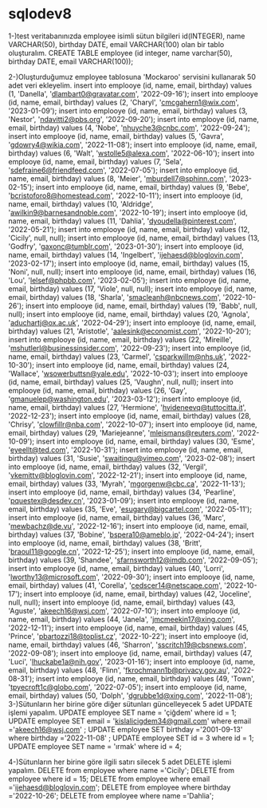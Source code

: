 # sqlodev8
1-)test veritabanınızda employee isimli sütun bilgileri id(INTEGER), name VARCHAR(50), birthday DATE, email VARCHAR(100) olan bir tablo oluşturalım.
CREATE TABLE employee (id integer, name varchar(50), birthday DATE, email VARCHAR(100));

2-)Oluşturduğumuz employee tablosuna 'Mockaroo' servisini kullanarak 50 adet veri ekleyelim.
insert into emplooye (id, name, email, birthday) values (1, 'Danella', 'dlambart0@gravatar.com', '2022-09-16');
insert into emplooye (id, name, email, birthday) values (2, 'Charyl', 'cmcgahern1@wix.com', '2023-01-09');
insert into emplooye (id, name, email, birthday) values (3, 'Nestor', 'ndavitti2@pbs.org', '2022-09-20');
insert into emplooye (id, name, email, birthday) values (4, 'Nobe', 'nhuyche3@cnbc.com', '2022-09-24');
insert into emplooye (id, name, email, birthday) values (5, 'Gavra', 'gdowry4@wikia.com', '2022-11-08');
insert into emplooye (id, name, email, birthday) values (6, 'Walt', 'wstolle5@alexa.com', '2022-06-10');
insert into emplooye (id, name, email, birthday) values (7, 'Sela', 'sdefraine6@friendfeed.com', '2022-07-05');
insert into emplooye (id, name, email, birthday) values (8, 'Meier', 'mburdell7@sphinn.com', '2023-02-15');
insert into emplooye (id, name, email, birthday) values (9, 'Bebe', 'bcristoforo8@homestead.com', '2022-10-11');
insert into emplooye (id, name, email, birthday) values (10, 'Aldridge', 'awilkin9@barnesandnoble.com', '2022-10-19');
insert into emplooye (id, name, email, birthday) values (11, 'Dahlia', 'dyoudella@pinterest.com', '2022-05-21');
insert into emplooye (id, name, email, birthday) values (12, 'Cicily', null, null);
insert into emplooye (id, name, email, birthday) values (13, 'Godfry', 'gaxonc@tumblr.com', '2023-01-30');
insert into emplooye (id, name, email, birthday) values (14, 'Ingelbert', 'ijehaesd@bloglovin.com', '2023-02-17');
insert into emplooye (id, name, email, birthday) values (15, 'Noni', null, null);
insert into emplooye (id, name, email, birthday) values (16, 'Lou', 'lelsef@phpbb.com', '2023-02-05');
insert into emplooye (id, name, email, birthday) values (17, 'Viole', null, null);
insert into emplooye (id, name, email, birthday) values (18, 'Sharla', 'smacleanh@nbcnews.com', '2022-10-26');
insert into emplooye (id, name, email, birthday) values (19, 'Babb', null, null);
insert into emplooye (id, name, email, birthday) values (20, 'Agnola', 'aduchartj@ox.ac.uk', '2022-04-29');
insert into emplooye (id, name, email, birthday) values (21, 'Aristotle', 'aalesink@economist.com', '2022-10-20');
insert into emplooye (id, name, email, birthday) values (22, 'Mireille', 'mshutlerl@businessinsider.com', '2022-09-23');
insert into emplooye (id, name, email, birthday) values (23, 'Carmel', 'csparkwillm@nhs.uk', '2022-10-30');
insert into emplooye (id, name, email, birthday) values (24, 'Wallace', 'wsowerbuttsn@yale.edu', '2022-10-03');
insert into emplooye (id, name, email, birthday) values (25, 'Vaughn', null, null);
insert into emplooye (id, name, email, birthday) values (26, 'Gay', 'gmanuelep@washington.edu', '2023-03-12');
insert into emplooye (id, name, email, birthday) values (27, 'Hermione', 'hvideneevq@tuttocitta.it', '2022-12-23');
insert into emplooye (id, name, email, birthday) values (28, 'Chrisy', 'clowfillr@nba.com', '2022-10-07');
insert into emplooye (id, name, email, birthday) values (29, 'Mariejeanne', 'mleismans@reuters.com', '2022-10-09');
insert into emplooye (id, name, email, birthday) values (30, 'Esme', 'eyeellt@ted.com', '2022-10-31');
insert into emplooye (id, name, email, birthday) values (31, 'Susie', 'swaitingu@vimeo.com', '2023-02-08');
insert into emplooye (id, name, email, birthday) values (32, 'Vergil', 'vkemittv@bloglovin.com', '2022-12-21');
insert into emplooye (id, name, email, birthday) values (33, 'Myrah', 'mgorgenw@cbc.ca', '2022-11-13');
insert into emplooye (id, name, email, birthday) values (34, 'Pearline', 'pquestex@desdev.cn', '2023-01-09');
insert into emplooye (id, name, email, birthday) values (35, 'Eve', 'esugary@bigcartel.com', '2022-05-11');
insert into emplooye (id, name, email, birthday) values (36, 'Marc', 'mewbachz@de.vu', '2022-12-16');
insert into emplooye (id, name, email, birthday) values (37, 'Bobine', 'bspera10@ameblo.jp', '2022-04-24');
insert into emplooye (id, name, email, birthday) values (38, 'Britt', 'braoul11@google.cn', '2022-12-25');
insert into emplooye (id, name, email, birthday) values (39, 'Shandee', 'sfarnsworth12@imdb.com', '2022-09-05');
insert into emplooye (id, name, email, birthday) values (40, 'Lorri', 'lworthy13@microsoft.com', '2022-09-30');
insert into emplooye (id, name, email, birthday) values (41, 'Corella', 'cedscer14@netscape.com', '2022-10-17');
insert into emplooye (id, name, email, birthday) values (42, 'Joceline', null, null);
insert into emplooye (id, name, email, birthday) values (43, 'Aguste', 'akeech16@wsj.com', '2022-07-10');
insert into emplooye (id, name, email, birthday) values (44, 'Janela', 'jmcmeekin17@xing.com', '2022-12-11');
insert into emplooye (id, name, email, birthday) values (45, 'Prince', 'pbartozzi18@toplist.cz', '2022-10-22');
insert into emplooye (id, name, email, birthday) values (46, 'Sharron', 'sscritch19@cbsnews.com', '2022-09-08');
insert into emplooye (id, name, email, birthday) values (47, 'Luci', 'lhuckabe1a@nih.gov', '2023-01-16');
insert into emplooye (id, name, email, birthday) values (48, 'Flinn', 'fkrochmann1b@privacy.gov.au', '2022-08-31');
insert into emplooye (id, name, email, birthday) values (49, 'Town', 'tpyecroft1c@globo.com', '2022-07-05');
insert into emplooye (id, name, email, birthday) values (50, 'Dolph', 'dgrubbe1d@xing.com', '2022-11-08');
3-)Sütunların her birine göre diğer sütunları güncelleyecek 5 adet UPDATE işlemi yapalım.
UPDATE employee SET name = 'çiğdem' where id = 1;
UPDATE employee SET email = 'kislalicigdem34@gmail.com' where email ='akeech16@wsj.com' ;
UPDATE employee SET birthday ='2001-09-13'  where birthday ='2022-11-08' ;
UPDATE employee SET id = 3 where id = 1;
UPDATE employee SET name = 'ırmak' where id = 4;

4-)Sütunların her birine göre ilgili satırı silecek 5 adet DELETE işlemi yapalım.
DELETE from employee where name ='Cicily';
DELETE from employee where id = 15;
DELETE from employee where email ='ijehaesd@bloglovin.com';
DELETE from employee where birthday ='2022-10-26';
DELETE from employee where name ='Dahlia';
